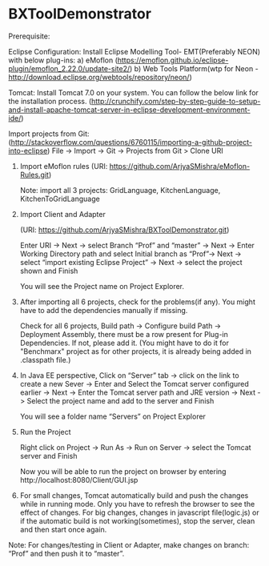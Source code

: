 # BXToolDemonstrator

Prerequisite:

Eclipse Configuration:
Install Eclipse Modelling Tool- EMT(Preferably NEON) with below plug-ins:
a) eMoflon (https://emoflon.github.io/eclipse-plugin/emoflon_2.22.0/update-site2/)
b) Web Tools Platform(wtp for Neon - http://download.eclipse.org/webtools/repository/neon/)

Tomcat:
Install Tomcat 7.0 on your system. You can follow the below link for the installation process.
(http://crunchify.com/step-by-step-guide-to-setup-and-install-apache-tomcat-server-in-eclipse-development-environment-ide/)


Import projects from Git:
(http://stackoverflow.com/questions/6760115/importing-a-github-project-into-eclipse)
File -> Import -> Git -> Projects from Git > Clone URI

1. Import eMoflon rules
   (URI: https://github.com/ArjyaSMishra/eMoflon-Rules.git)
   
   Note: import all 3 projects: GridLanguage, KitchenLanguage, KitchenToGridLanguage

2. Import Client and Adapter

   (URI: https://github.com/ArjyaSMishra/BXToolDemonstrator.git)

   Enter URI -> Next -> select Branch “Prof” and “master” -> Next -> Enter Working Directory path and select Initial branch as “Prof”-> Next -> select “import existing Eclipse Project” -> Next -> select the project shown and Finish

   You will see the Project name on Project Explorer.
  
3. After importing all 6 projects, check for the problems(if any). You might have to add the dependencies manually if missing.

   Check for all 6 projects, Build path -> Configure build Path -> Deployment Assembly, there must be a row present for Plug-in Dependencies. If not, please add it.
   (You might have to do it for "Benchmarx" project as for other projects, it is already being added in .classpath file.)

4. In Java EE perspective, Click on “Server” tab -> click on the link to create a new Sever -> Enter and Select the Tomcat server configured earlier -> Next -> Enter the Tomcat server path and JRE version -> Next -> Select the project name and add to the server and Finish

   You will see a folder name “Servers” on Project Explorer

5. Run the Project

   Right click on Project -> Run As -> Run on Server -> select the Tomcat server and Finish

   Now you will be able to run the project on browser by entering http://localhost:8080/Client/GUI.jsp
   
6. For small changes, Tomcat automatically build and push the changes while in running mode. Only you have to refresh the browser to see the effect of changes.
   For big changes, changes in javascript file(logic.js) or if the automatic build is not working(sometimes), stop the server, clean and then start once again.   


Note: For changes/testing in Client or Adapter, make changes on branch: “Prof” and then push it to “master”.
